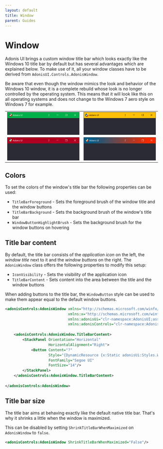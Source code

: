 ```yaml
---
layout: default
title: Window
parent: Guides
---
```


# Window

Adonis UI brings a custom window title bar which looks exactly like the Windows 10 title bar by default but has several advantages which are explained below. To make use of it, all your window classes have to be derived from `AdonisUI.Controls.AdonisWindow`.

Be aware that even though the window mimics the look and behavior of the Windows 10 window, it is a complete rebuild whose look is no longer controlled by the operating system. This means that it will look like this on all operating systems and does not change to the Windows 7 aero style on Windows 7 for example.

|                                                                |                                                                      |
| -------------------------------------------------------------- | -------------------------------------------------------------------- |
| ![Custom green title bar](../../img/adonis-titlebar-green.png) | ![Custom yellow title bar](../../img/adonis-titlebar-yellow.png)     |
| ![Custom red title bar](../../img/adonis-titlebar-red.png)     | ![Custom gradient title bar](../../img/adonis-titlebar-gradient.png) |

## Colors

To set the colors of the window's title bar the following properties can be used:

- `TitleBarForeground` - Sets the foreground brush of the window title and the window buttons
- `TitleBarBackground` - Sets the background brush of the window's title bar
- `WindowButtonHighlightBrush` - Sets the background brush for the window buttons on hovering

## Title bar content

By default, the title bar consists of the *application icon* on the left, the *window title* next to it and the *window buttons* on the right. The `AdonisWindow` class offers the following properties to modify this setup:

- `IconVisibility` - Sets the visibility of the application icon
- `TitleBarContent` - Sets content into the area between the title and the window buttons

When adding buttons to the title bar, the `WindowButton` style can be used to make them appear equal to the default window buttons.

```xml
<adonisControls:AdonisWindow xmlns="http://schemas.microsoft.com/winfx/2006/xaml/presentation"
                             xmlns:x="http://schemas.microsoft.com/winfx/2006/xaml"
                             xmlns:adonisUi="clr-namespace:AdonisUI;assembly=AdonisUI"
                             xmlns:adonisControls="clr-namespace:AdonisUI.Controls;assembly=AdonisUI">

    <adonisControls:AdonisWindow.TitleBarContent>
        <StackPanel Orientation="Horizontal"
                    HorizontalAlignment="Right">
            <Button Content="?"
                    Style="{DynamicResource {x:Static adonisUi:Styles.WindowButton}}"
                    FontFamily="Segoe UI"
                    FontSize="14"/>
        </StackPanel>
    </adonisControls:AdonisWindow.TitleBarContent>
    
</adonisControls:AdonisWindow>
```

## Title bar size

The title bar aims at behaving exactly like the default native title bar. That's why it shrinks a little when the window is maximized.

This can be disabled by setting `ShrinkTitleBarWhenMaximized` on `AdonisWindow` to `false`.

```xml
<adonisControls:AdonisWindow ShrinkTitleBarWhenMaximized="False"/>
```
